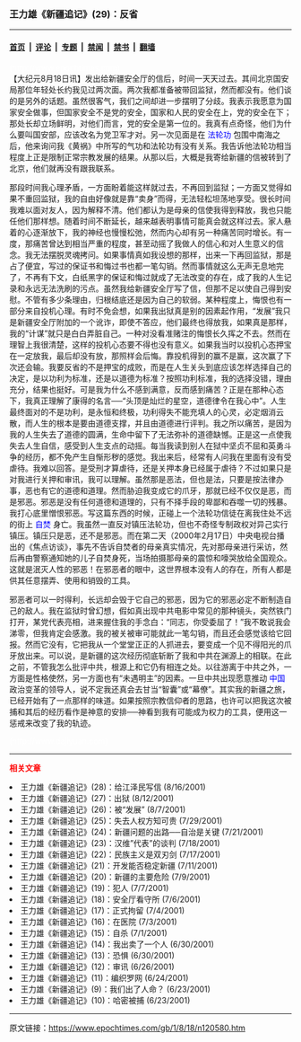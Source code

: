 ### 王力雄《新疆追记》(29)：反省

---

#### [首页](../../../..?n120580) &nbsp;|&nbsp; [评论](../../../../../epoch-comment?n120580) &nbsp;|&nbsp; [专题](../../../../../epoch-special?n120580) &nbsp;|&nbsp; [禁闻](../../../../../epoch-news?n120580) &nbsp;|&nbsp; [禁书](../../../../../books?n120580) &nbsp;|&nbsp; [翻墙](https://github.com/gfw-breaker/nogfw/blob/master/README.md?n120580)


<div class="post_content" id="artbody" itemprop="articleBody">
 <!-- article content begin -->
 <p>
  <font color="#ffffff">
   (http://www.epochtimes.com)
  </font>
  <br/>
  【大纪元8月18日讯】发出给新疆安全厅的信后，时间一天天过去。其间北京国安局那位年轻处长约我见过两次面。两次我都准备被带回监狱，然而都没有。他们谈的是另外的话题。虽然很客气，我们之间却进一步摆明了分歧。我表示我愿意为国家安全做事，但国家安全不是党的安全，国家和人民的安全在上，党的安全在下；那处长却立场鲜明，对他们而言，党的安全是第一位的。我真有点奇怪，他们为什么要叫国安部，应该改名为党卫军才对。另一次见面是在
  <ok href="http://falundafa.org">
   <font color="blue">
    法轮功
   </font>
  </ok>
  包围中南海之后，他来询问我《黄祸》中所写的气功和法轮功有没有关系。我告诉他法轮功相当程度上正是限制正常宗教发展的结果。从那以后，大概是我寄给新疆的信被转到了北京，他们就再没有跟我联系。
 </p>
 <p>
  那段时间我心理矛盾，一方面盼着能这样就过去，不再回到监狱；一方面又觉得如果不重回监狱，我的自由好像就是靠“卖身”而得，无法轻松坦荡地享受。很长时间我难以面对友人，因为解释不清。他们都认为是母亲的信使我得到释放，我也只能任他们那样想。随着时间不断延长，越来越表明事情可能真会就这样过去。家人悬着的心逐渐放下，我的神经也慢慢松弛，然而内心却有另一种痛苦同时增长。有一度，那痛苦曾达到相当严重的程度，甚至动摇了我做人的信心和对人生意义的信念。我无法摆脱灵魂拷问。如果事情真如我设想的那样，出来一下再回监狱，那是占了便宜，写过的保证书和悔过书也都一笔勾销。然而事情就这么无声无息地完了，不再有下文，白纸黑字的保证和悔过就成了无法改变的存在，成了我的人生记录和永远无法洗刷的污点。虽然我给新疆安全厅写了信，但那不足以使自己得到安慰。不管有多少条理由，归根结底还是因为自己的软弱。某种程度上，悔恨也有一部分来自投机心理。有时不免会想，如果我出狱真是别的因素起作用，“发展”我只是新疆安全厅附加的一个讹诈，即使不答应，他们最终也得放我，如果真是那样，我的“计谋”就只是白白弄脏自己。一种对没看准赌注的悔恨长久挥之不去。然而在理智上我很清楚，这样的投机心态要不得也没有意义。如果我当时以投机心态押宝在一定放我，最后却没有放，那照样会后悔。靠投机得到的赢不是赢，这次赢了下次还会输。我要反省的不是押宝的成败，而是在人生关头到底应该怎样选择自己的决定，是以功利为标准，还是以道德为标准？按照功利标准，我的选择没错，理由充分，结果也挺好。可是我为什么不感到满意，反而感到痛苦？正是在那种心态下，我真正理解了康得的名言──“头顶是灿烂的星空，道德律令在我心中”。人生最终面对的不是功利，是永恒和终极，功利得失不能充填人的心灵，必定烟消云散，而人生的根本是要由道德支撑，并且由道德进行评判。我之所以痛苦，是因为我的人生失去了道德的圆满，生命中留下了无法弥补的道德缺憾。正是这一点使我失去人生自信，感受到人生支点的动摇。每当我读到别人在狱中坚贞不屈和英勇斗争的经历，都不免产生自惭形秽的感觉。我出来后，经常有人问我在里面有没有受虐待。我难以回答。是受刑才算虐待，还是关押本身已经属于虐待？不过如果只是对我进行关押和审讯，我可以理解。虽然那是恶法，但也是法，只要是按法律办事，恶也有它的道德和道理。然而胁迫我变成它的爪牙，那就已经不仅仅是恶，而是邪恶。邪恶是没有任何道德和道理的，只有不择手段的卑鄙和吞噬一切的残暴。我打心底里憎恨邪恶。写这篇东西的时候，正碰上一个法轮功信徒在离我住处不远的街上
  <ok href="https://www.epochtimes.com/news/epochnews/news/Focus.asp?Focus_ID=1681">
   <font color="blue">
    自焚
   </font>
  </ok>
  身亡。我虽然一直反对镇压法轮功，但也不奇怪专制政权对异己实行镇压。镇压只是恶，还不是邪恶。而在第二天（2000年2月17日）中央电视台播出的《焦点访谈》，事先不告诉自焚者的母亲真实情况，先对那母亲进行采访，然后再由警察通知她的儿子自焚身死，当场拍摄那母亲的震惊和嚎哭放给全国观众。这就是泯灭人性的邪恶！在邪恶者的眼中，这世界根本没有人的存在，所有人都是供其任意摆弄、使用和销毁的工具。
 </p>
 <p>
  邪恶者可以一时得利，长远却会毁于它自己的邪恶，因为它的邪恶必定不断制造自己的敌人。我在监狱时曾幻想，假如真出现中共电影中常见的那种镜头，突然铁门打开，某党代表亮相，进来握住我的手念白：“同志，你受委屈了！”我不敢说我会涕零，但我肯定会感激。我的被关被审可能就此一笔勾销，而且还会感觉该给它回报。然而它没有，它把我从一个堂堂正正的人抓进去，要变成一个见不得阳光的爪牙放出来。可以说，是新疆的这次经历彻底斩断了我和中共在渊源上的相联。在此之前，不管我怎么批评中共，根源上和它仍有相连之处。以往游离于中共之外，一方面是性格使然，另一方面也有“未遇明主”的因素。一旦中共出现愿意推动
  <ok href="http://www3.epochtimes.com/news/epochnews/main/2.html">
   <font color="blue">
    中国
   </font>
  </ok>
  政治变革的领导人，说不定我还真会去甘当“智囊”或“幕僚”。其实我的新疆之旅，已经开始有了一点那样的味道。如果按照宗教信仰者的思路，也许可以把我这次被捕和其后的经历看作是神意的安排──神看到我有可能成为权力的工具，便用这一惩戒来改变了我的轨迹。
 </p>
 <p>
  <font color="#ffffff">
   (http://www.dajiyuan.com)
  </font>
 </p>
 <hr/>
 <p>
  <b>
   <font color="red">
    相关文章
   </font>
  </b>
  <br/>
 </p>
 <li>
  <ok href="newscontent.asp?ID=119915" target="_blank">
   王力雄《新疆追记》(28)：给江泽民写信
  </ok>
  (8/16/2001)
  <li>
   <ok href="newscontent.asp?ID=118620" target="_blank">
    王力雄《新疆追记》(27)：出狱
   </ok>
   (8/12/2001)
   <li>
    <ok href="newscontent.asp?ID=117049" target="_blank">
     王力雄《新疆追记》(26)：被“发展”
    </ok>
    (8/7/2001)
    <li>
     <ok href="newscontent.asp?ID=114107" target="_blank">
      王力雄《新疆追记》(25)：失去人权方知可贵
     </ok>
     (7/29/2001)
     <li>
      <ok href="newscontent.asp?ID=111697" target="_blank">
       王力雄《新疆追记》(24)：新疆问题的出路──自治是关键
      </ok>
      (7/21/2001)
      <li>
       <ok href="newscontent.asp?ID=110949" target="_blank">
        王力雄《新疆追记》(23)：汉维”代表”的谈判
       </ok>
       (7/18/2001)
       <li>
        <ok href="newscontent.asp?ID=110423" target="_blank">
         王力雄《新疆追记》(22)：民族主义是双刃剑
        </ok>
        (7/17/2001)
        <li>
         <ok href="newscontent.asp?ID=108555" target="_blank">
          王力雄《新疆追记》(21)：开发能否稳定新疆
         </ok>
         (7/11/2001)
         <li>
          <ok href="newscontent.asp?ID=107827" target="_blank">
           王力雄《新疆追记》(20)：新疆的主要危险
          </ok>
          (7/9/2001)
          <li>
           <ok href="newscontent.asp?ID=107405" target="_blank">
            王力雄《新疆追记》(19)：犯人
           </ok>
           (7/7/2001)
           <li>
            <ok href="newscontent.asp?ID=107031" target="_blank">
             王力雄《新疆追记》(18)：安全厅看守所
            </ok>
            (7/6/2001)
            <li>
             <ok href="newscontent.asp?ID=106206" target="_blank">
              王力雄《新疆追记》(17)：正式拘留
             </ok>
             (7/4/2001)
             <li>
              <ok href="newscontent.asp?ID=105837" target="_blank">
               王力雄《新疆追记》(16)：在医院
              </ok>
              (7/3/2001)
              <li>
               <ok href="newscontent.asp?ID=105297" target="_blank">
                王力雄《新疆追记》(15)：自杀
               </ok>
               (7/1/2001)
               <li>
                <ok href="newscontent.asp?ID=104906" target="_blank">
                 王力雄《新疆追记》(14)：我出卖了一个人
                </ok>
                (6/30/2001)
                <li>
                 <ok href="newscontent.asp?ID=104905" target="_blank">
                  王力雄《新疆追记》(13)：恐惧
                 </ok>
                 (6/30/2001)
                 <li>
                  <ok href="newscontent.asp?ID=103360" target="_blank">
                   王力雄《新疆追记》(12)：审讯
                  </ok>
                  (6/26/2001)
                  <li>
                   <ok href="newscontent.asp?ID=102787" target="_blank">
                    王力雄《新疆追记》(11)：编织罗网
                   </ok>
                   (6/24/2001)
                   <li>
                    <ok href="newscontent.asp?ID=102588" target="_blank">
                     王力雄《新疆追记》(9)：我们出了人命？
                    </ok>
                    (6/23/2001)
                    <li>
                     <ok href="newscontent.asp?ID=102589" target="_blank">
                      王力雄《新疆追记》(10)：哈密被捕
                     </ok>
                     (6/23/2001)
                     <br/>
                     <!-- article content end -->
                     <div id="below_article_ad">
                     </div>
                    </li>
                   </li>
                  </li>
                 </li>
                </li>
               </li>
              </li>
             </li>
            </li>
           </li>
          </li>
         </li>
        </li>
       </li>
      </li>
     </li>
    </li>
   </li>
  </li>
 </li>
</div>


---

原文链接：https://www.epochtimes.com/gb/1/8/18/n120580.htm